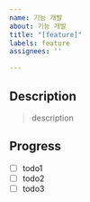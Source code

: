 ```yaml
---
name: 기능 개발
about: 기능 개발
title: "[feature]"
labels: feature
assignees: ''

---
```


## Description

> description

## Progress

- [ ] todo1
- [ ] todo2
- [ ] todo3
